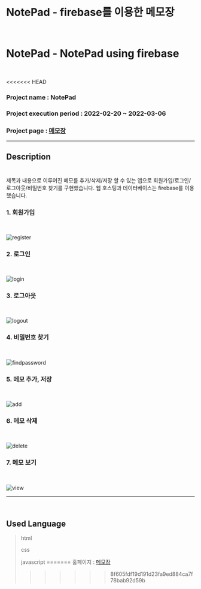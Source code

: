# NotePad - firebase를 이용한 메모장
<br>

# NotePad - NotePad using firebase
<br>

<<<<<<< HEAD
### Project name : NotePad
### Project execution period : 2022-02-20 ~ 2022-03-06
### Project page : [메모장](https://memo-app-ba46d.web.app)

-----------------------

## Description
#
제목과 내용으로 이루어진 메모를 추가/삭제/저장 할 수 있는 앱으로 회원가입/로그인/로그아웃/비밀번호 찾기를 구현했습니다.
웹 호스팅과 데이터베이스는 firebase를 이용했습니다.


### 1. 회원가입
<br>

![register](https://user-images.githubusercontent.com/86145134/156929596-97b6e1b6-d8fa-4cb0-b68a-3c9ee8bbc72a.gif)

### 2. 로그인
<br>

![login](https://user-images.githubusercontent.com/86145134/156929613-6a7a17e3-1f05-44db-ac46-3f16009c98d7.gif)

### 3. 로그아웃
<br>

![logout](https://user-images.githubusercontent.com/86145134/156929655-d2efd76e-ca4c-4c04-b9b3-9ea422da77fc.gif)

### 4. 비밀번호 찾기
<br>

![findpassword](https://user-images.githubusercontent.com/86145134/156929680-6580ebc5-f57e-4947-99fb-a483d815f620.gif)

### 5. 메모 추가, 저장
<br>

![add](https://user-images.githubusercontent.com/86145134/156929721-4f109101-4e7f-420d-b400-72a79478653c.gif)

### 6. 메모 삭제
<br>

![delete](https://user-images.githubusercontent.com/86145134/156929755-15f718b9-7c32-452a-b740-5efb1d84724f.gif)

### 7. 메모 보기
<br>

![view](https://user-images.githubusercontent.com/86145134/156929767-52271cd6-c18d-4705-aaac-c8213e057ba1.gif)

-----------------------
<br>

## Used Language

> html
>
> css
>
> javascript
=======
홈페이지 : [메모장](https://memo-web-2a69b.web.app)
>>>>>>> 8f605fdf19d191d23fa9ed884ca7f78bab92d59b
